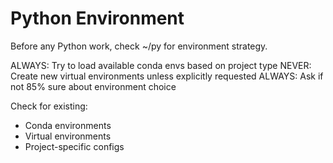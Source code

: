 # Python Environment

Before any Python work, check ~/py for environment strategy.

ALWAYS: Try to load available conda envs based on project type
NEVER: Create new virtual environments unless explicitly requested
ALWAYS: Ask if not 85% sure about environment choice

Check for existing:

- Conda environments
- Virtual environments
- Project-specific configs
